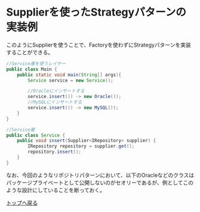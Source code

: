 # Supplierを使ったStrategyパターンの実装例

このようにSupplierを使うことで、Factoryを使わずにStrategyパターンを実装することができる。

```java
//Service層を使うレイヤー
public class Main {
    public static void main(String[] args){
        Service service = new Service();

        //Oracleにインサートする
        service.insert(() -> new Oracle());
        //MySQLにインサートする
        service.insert(() -> new MySQL());
    }
}

//Service層
public class Service {
    public void insert(Supplier<IRepository> supplier) {
        IRepository repository = supplier.get();
        repository.insert();
    }
}
```

なお、今回のようなリポジトリパターンにおいて、以下のOracleなどのクラスはパッケージプライベートとして公開しないのがセオリーであるが、例としてこのような設計にしていることを断っておく。

[トップへ戻る](../../../../../../../README.md)